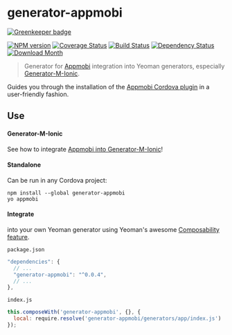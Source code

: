 # generator-appmobi

[![Greenkeeper badge](https://badges.greenkeeper.io/mwaylabs/generator-appmobi.svg)](https://greenkeeper.io/)

[![NPM version](http://img.shields.io/npm/v/generator-appmobi.svg?style=flat-square)][npm-url]
[![Coverage Status](http://img.shields.io/coveralls/mwaylabs/generator-appmobi/master.svg?style=flat-square)][coveralls-url]
[![Build Status](https://img.shields.io/travis/mwaylabs/generator-appmobi/master.svg?style=flat-square)][travis-url]
[![Dependency Status](http://img.shields.io/david/mwaylabs/generator-appmobi/master.svg?style=flat-square)][daviddm-url]
[![Download Month](http://img.shields.io/npm/dm/generator-appmobi.svg?style=flat-square)][npm-url]

[npm-url]: https://npmjs.org/package/generator-appmobi
[coveralls-url]: https://coveralls.io/r/mwaylabs/generator-appmobi
[travis-url]: https://travis-ci.org/mwaylabs/generator-appmobi
[daviddm-url]: https://david-dm.org/mwaylabs/generator-appmobi
> Generator for [Appmobi](https://appmobi.com/) integration into Yeoman generators, especially [Generator-M-Ionic](https://github.com/mwaylabs/generator-m-ionic).

Guides you through the installation of the [Appmobi Cordova plugin](https://github.com/appMobiGithub/cordova-plugin-appmobi) in a user-friendly fashion.

## Use
#### Generator-M-Ionic
See how to integrate [Appmobi into Generator-M-Ionic](https://github.com/mwaylabs/generator-m-ionic/tree/master/docs/ecosystems/appmobi.md)!
#### Standalone
Can be run in any Cordova project:
```
npm install --global generator-appmobi
yo appmobi
```
#### Integrate
into your own Yeoman generator using Yeoman's awesome [Composability feature](http://yeoman.io/authoring/composability.html).

`package.json`
```js
"dependencies": {
  // ...
  "generator-appmobi": "^0.0.4",
  // ...
},
```
`index.js`
```js
this.composeWith('generator-appmobi', {}, {
  local: require.resolve('generator-appmobi/generators/app/index.js')
});
```
